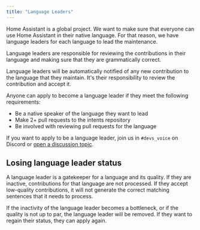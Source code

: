```yaml
---
title: "Language Leaders"
---
```


Home Assistant is a global project. We want to make sure that everyone can use Home Assistant in their native language. For that reason, we have language leaders for each language to lead the maintenance.

Language leaders are responsible for reviewing the contributions in their language and making sure that they are grammatically correct.

Language leaders will be automatically notified of any new contribution to the language that they maintain. It's their responsibility to review the contribution and accept it.

Anyone can apply to become a language leader if they meet the following requirements:

- Be a native speaker of the language they want to lead
- Make 2+ pull requests to the intents repository
- Be involved with reviewing pull requests for the language

If you want to apply to be a language leader, join us in `#devs_voice` on Discord or [open a discussion topic](https://github.com/home-assistant/intents/discussions).

## Losing language leader status

A language leader is a gatekeeper for a language and its quality. If they are inactive, contributions for that language are not processed. If they accept low-quality contributions, it will not generate the correct matching sentences that it needs to process.

If the inactivity of the language leader becomes a bottleneck, or if the quality is not up to par, the language leader will be removed. If they want to regain their status, they can apply again.
